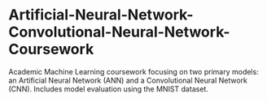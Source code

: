 # Artificial-Neural-Network-Convolutional-Neural-Network-Coursework
Academic Machine Learning coursework focusing on two primary models: an Artificial Neural Network (ANN) and a Convolutional Neural Network (CNN). Includes model evaluation using the MNIST dataset. 
